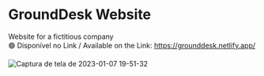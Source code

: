 # GroundDesk Website
Website for a fictitious company </br>
🟢 Disponível no Link / Available on the Link: https://grounddesk.netlify.app/

![Captura de tela de 2023-01-07 19-51-32](https://user-images.githubusercontent.com/111321889/211627468-62d76de8-b0e7-492b-af75-ec8fca4a59d3.png)
